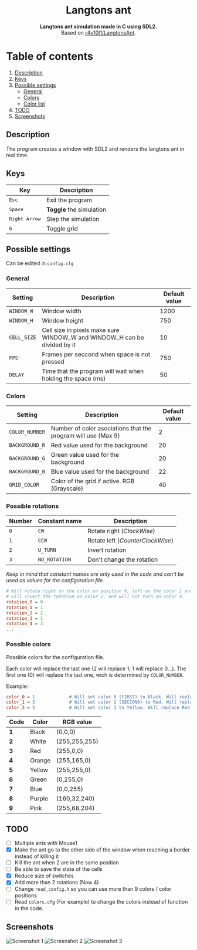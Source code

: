 <div align=center>
  <h1>Langtons ant</h1>
  <b>Langtons ant simulation made in C using SDL2.</b><br>
  Based on <a href="https://github.com/r4v10l1/LangtonsAnt">r4v10l1/LangtonsAnt</a>.
</div>

# Table of contents
1. [Description](#Description)
2. [Keys](#Keys)
3. [Possible settings](#Possible-settings)
    - [General](#General)
    - [Colors](#Colors)
    - [Color list](#Possible-colors)
4. [TODO](#TODO)
5. [Screenshots](#Screenshots)

## Description
The program creates a window with SDL2 and renders the langtons ant in real time.

## Keys
Key                     | Description
------------------------|------------------------
<kbd>Esc</kbd>          | Exit the program
<kbd>Space</kbd>        | **Toggle** the simulation
<kbd>Right Arrow</kbd>  | Step the simulation
<kbd>G</kbd>            | Toggle grid

## Possible settings
Can be edited in `config.cfg`

### General
Setting         | Description                                                                | Default value
----------------|----------------------------------------------------------------------------|----------------
`WINDOW_W`      | Window width                                                               | 1200
`WINDOW_H`      | Window height                                                              | 750
`CELL_SIZE`     | Cell size in pixels make sure WINDOW_W and WINDOW_H can be divided by it   | 10
`FPS`           | Frames per seccond when space is not pressed                               | 750
`DELAY`         | Time that the program will wait when holding the space (ms)                | 50

### Colors
Setting         | Description                                                     | Default value
----------------|-----------------------------------------------------------------|----------------
`COLOR_NUMBER`  | Number of color asociations that the program will use (Max 9)   | 2
`BACKGROUND_R`  | Red value used for the background                               | 20
`BACKGROUND_G`  | Green value used for the background                             | 20
`BACKGROUND_B`  | Blue value used for the background                              | 22
`GRID_COLOR`    | Color of the grid if active. RGB (Grayscale)                    | 40

### Possible rotations
Number | Constant name | Description
-------|---------------|----------------------
`0`    | `CW`          | Rotate right (*ClockWise*)
`1`    | `CCW`         | Rotate left (*CounterClockWise*)
`2`    | `U_TURN`      | Invert rotation
`3`    | `NO_ROTATION` | Don't change the rotation

*Keep in mind that constant names are only used in the code and can't be used as values for the configuration file.*

```cfg
# Will rotate right on the color on position 0, left on the color 1 and 3,
# will invert the rotation on color 2, and will not turn on color 4. 
rotation_0 = 0
rotation_1 = 1
rotation_2 = 2
rotation_3 = 1
rotation_4 = 3
...
```

### Possible colors
Possible colors for the configuration file.

Each color will replace the last one (2 will replace 1; 1 will replace 0...).
The first one (0) will replace the last one, wich is determined by `COLOR_NUMBER`.

Example:

```cfg
color_0 = 1             # Will set color 0 (FIRST) to Black. Will replace the last one (delends on COLOR_NUMBER).
color_1 = 3             # Will set color 1 (SECCOND) to Red. Will replace Black.
color_3 = 5             # Will set color 3 to Yellow. Will replace Red.
```

Code  | Color       | RGB value
------|-------------|-------------
**1** | Black       | (0,0,0)
**2** | White       | (255,255,255)
**3** | Red         | (255,0,0)
**4** | Orange      | (255,165,0)
**5** | Yellow      | (255,255,0)
**6** | Green       | (0,255,0)
**7** | Blue        | (0,0,255)
**8** | Purple      | (160,32,240)
**9** | Pink        | (255,68,204)

## TODO
- [ ] Multiple ants with Mouse1
- [X] Make the ant go to the other side of the window when reaching a border instead of killing it
- [ ] Kill the ant when 2 are in the same position
- [ ] Be able to save the state of the cells
- [X] Reduce size of switches
- [X] Add more than 2 rotations (Now 4)
- [ ] Change `read_config.h` so you can use more than 9 colors / color positions
- [ ] Read `colors.cfg` (For example) to change the colors instead of function in the code.

## Screenshots
![Screenshot 1](https://user-images.githubusercontent.com/29655971/201499266-fbcebd8f-de94-41e5-8672-8fcd0a59973a.png)
![Screenshot 2](https://user-images.githubusercontent.com/29655971/201499271-cf7e11ab-8e8b-4ee1-bec2-2ad59014c357.png)
![Screenshot 3](https://user-images.githubusercontent.com/29655971/201499279-f12a6d21-39b9-4592-af05-0d102e7c913d.png)
